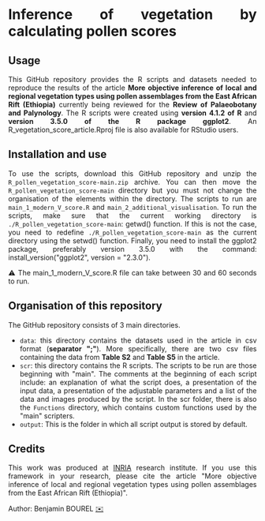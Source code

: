 <div align="justify">
  
# Inference of vegetation by calculating pollen scores

## Usage
This GitHub repository provides the R scripts and datasets needed to reproduce the results of the article **More objective inference of local and regional vegetation types using pollen assemblages from the East African Rift (Ethiopia)** currently being reviewed for the **Review of Palaeobotany and Palynology**. The R scripts were created using **version 4.1.2 of R** and **version 3.5.0 of the R package ggplot2**. An R_vegetation_score_article.Rproj file is also available for RStudio users. 
  
## Installation and use
To use the scripts, download this GitHub repository and unzip the `R_pollen_vegetation_score-main.zip` archive. You can then move the `R_pollen_vegetation_score-main` directory but you must not change the organisation of the elements within the directory. The scripts to run are `main_1_modern_V_score.R` and `main_2_additional_visualisation`. To run the scripts, make sure that the current working directory is `./R_pollen_vegetation_score-main`: getwd() function. If this is not the case, you need to redefine `./R_pollen_vegetation_score-main` as the current directory using the setwd() function. Finally, you need to install the ggplot2 package, preferably version 3.5.0 with the command: install_version("ggplot2", version = "2.3.0"). 

:warning: The main_1_modern_V_score.R file can take between 30 and 60 seconds to run.
## Organisation of this repository
The GitHub repository consists of 3 main directories.  

- `data`: this directory contains the datasets used in the article in csv format (**separator ";"**). More specifically, there are two csv files containing the data from **Table S2** and **Table S5** in the article.  
- `scr`: this directory contains the R scripts. The scripts to be run are those beginning with "main". The comments at the beginning of each script include: an explanation of what the script does, a presentation of the input data, a presentation of the adjustable parameters and a list of the data and images produced by the script. In the scr folder, there is also the `Functions` directory, which contains custom functions used by the "main" scripters.  
- `output`: This is the folder in which all script output is stored by default.  

## Credits

This work was produced at [INRIA](https://www.inria.fr/en) research institute. If you use this framework in your research, please cite the article "More objective inference of local and regional vegetation types using pollen assemblages from the East African Rift (Ethiopia)".

Author: Benjamin BOUREL [:envelope:](mailto:benjamin.bourel@inria.fr)